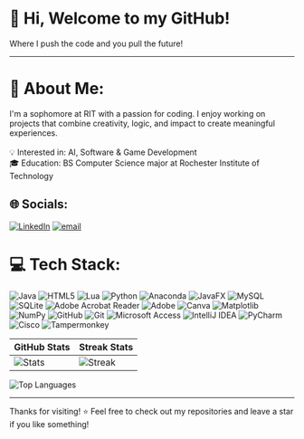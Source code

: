# 👋 Hi, Welcome to my GitHub!

Where I push the code and you pull the future!

---

# 💫 About Me:
I'm a sophomore at RIT with a passion for coding. I enjoy working on projects that combine creativity, logic, and impact to create meaningful experiences.<br><br>💡 Interested in: AI, Software & Game Development<br>🎓 Education: BS Computer Science major at Rochester Institute of Technology<br>


## 🌐 Socials:
[![LinkedIn](https://img.shields.io/badge/LinkedIn-%230077B5.svg?logo=linkedin&logoColor=white)](https://linkedin.com/in/Ikemdinachi-aneke) 
[![email](https://img.shields.io/badge/Email-D14836?logo=gmail&logoColor=white)](mailto:anekemakua@gmail.com) 
<!--
- 🌐 Portfolio: [yourwebsite.com](https://yourwebsite.com)
-->

# 💻 Tech Stack:
![Java](https://img.shields.io/badge/java-%23ED8B00.svg?style=for-the-badge&logo=openjdk&logoColor=white) 
![HTML5](https://img.shields.io/badge/html5-%23E34F26.svg?style=for-the-badge&logo=html5&logoColor=white) 
![Lua](https://img.shields.io/badge/lua-%232C2D72.svg?style=for-the-badge&logo=lua&logoColor=white) 
![Python](https://img.shields.io/badge/python-3670A0?style=for-the-badge&logo=python&logoColor=ffdd54) 
![Anaconda](https://img.shields.io/badge/Anaconda-%2344A833.svg?style=for-the-badge&logo=anaconda&logoColor=white) 
![JavaFX](https://img.shields.io/badge/javafx-%23FF0000.svg?style=for-the-badge&logo=javafx&logoColor=white) 
![MySQL](https://img.shields.io/badge/mysql-4479A1.svg?style=for-the-badge&logo=mysql&logoColor=white) 
![SQLite](https://img.shields.io/badge/sqlite-%2307405e.svg?style=for-the-badge&logo=sqlite&logoColor=white) 
![Adobe Acrobat Reader](https://img.shields.io/badge/Adobe%20Acrobat%20Reader-EC1C24.svg?style=for-the-badge&logo=Adobe%20Acrobat%20Reader&logoColor=white) 
![Adobe](https://img.shields.io/badge/adobe-%23FF0000.svg?style=for-the-badge&logo=adobe&logoColor=white) 
![Canva](https://img.shields.io/badge/Canva-%2300C4CC.svg?style=for-the-badge&logo=Canva&logoColor=white) 
![Matplotlib](https://img.shields.io/badge/Matplotlib-%23ffffff.svg?style=for-the-badge&logo=Matplotlib&logoColor=black) 
![NumPy](https://img.shields.io/badge/numpy-%23013243.svg?style=for-the-badge&logo=numpy&logoColor=white) 
![GitHub](https://img.shields.io/badge/github-%23121011.svg?style=for-the-badge&logo=github&logoColor=white) 
![Git](https://img.shields.io/badge/git-%23F05033.svg?style=for-the-badge&logo=git&logoColor=white) 
![Microsoft Access](https://img.shields.io/badge/Access-A4373A?style=for-the-badge&logo=microsoft-access&logoColor=white)
![IntelliJ IDEA](https://img.shields.io/badge/IntelliJ_IDEA-000000?style=for-the-badge&logo=intellijidea&logoColor=white)
![PyCharm](https://img.shields.io/badge/PyCharm-000000?style=for-the-badge&logo=pycharm&logoColor=white)
![Cisco](https://img.shields.io/badge/cisco-%23049fd9.svg?style=for-the-badge&logo=cisco&logoColor=black) 
![Tampermonkey](https://img.shields.io/badge/tampermonkey-%2300485B.svg?style=for-the-badge&logo=tampermonkey&logoColor=white)

| GitHub Stats | Streak Stats |
|--------------|--------------|
| ![Stats](https://github-readme-stats.vercel.app/api?username=Djmax2007&theme=dark&hide_border=false&include_all_commits=false&count_private=false) | ![Streak](https://nirzak-streak-stats.vercel.app/?user=Djmax2007&theme=dark&hide_border=false) |

![Top Languages](https://github-readme-stats.vercel.app/api/top-langs/?username=DJMax2007&layout=compact&theme=dark)

---

Thanks for visiting! ⭐️ Feel free to check out my repositories and leave a star if you like something!
<!-- Proudly created with GPRM ( https://gprm.itsvg.in ) -->
